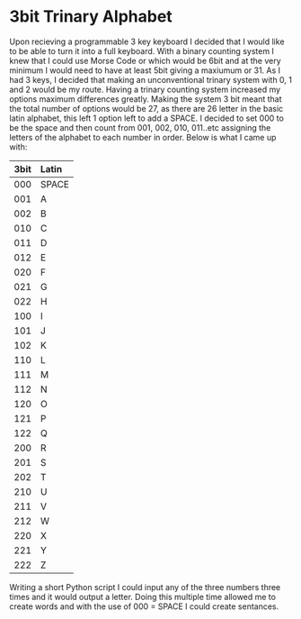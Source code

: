 # 3bit Trinary Alphabet

Upon recieving a programmable 3 key keyboard I decided that I would like to be able to turn it into a full keyboard. With a binary counting system I knew that I could use Morse Code or which would be 6bit and at the very minimum I would need to have at least 5bit giving a maxiumum or 31. As I had 3 keys, I decided that making an unconventional trinary system with 0, 1 and 2 would be my route. Having a trinary counting system increased my options maximum differences greatly. Making the system 3 bit meant that the total number of options would be 27, as there are 26 letter in the basic latin alphabet, this left 1 option left to add a SPACE. I decided to set 000 to be the space and then count from 001, 002, 010, 011..etc assigning the letters of the alphabet to each number in order. Below is what I came up with:

| 3bit |  Latin |
|------|:-------|
| 000  |  SPACE | 
| 001  |  A     |
| 002  |  B     |
| 010  |  C     |
| 011  |  D     |
| 012  |  E     |
| 020  |  F     |
| 021  |  G     |
| 022  |  H     |
| 100  |  I     |
| 101  |  J     |
| 102  |  K     |
| 110  |  L     |
| 111  |  M     |
| 112  |  N     |
| 120  |  O     |
| 121  |  P     |
| 122  |  Q     |
| 200  |  R     |
| 201  |  S     |
| 202  |  T     |
| 210  |  U     | 
| 211  |  V     |
| 212  |  W     |
| 220  |  X     |
| 221  |  Y     |
| 222  |  Z     |

Writing a short Python script I could input any of the three numbers three times and it would output a letter. Doing this multiple time allowed me to create words and with the use of 000 = SPACE I could create sentances. 
